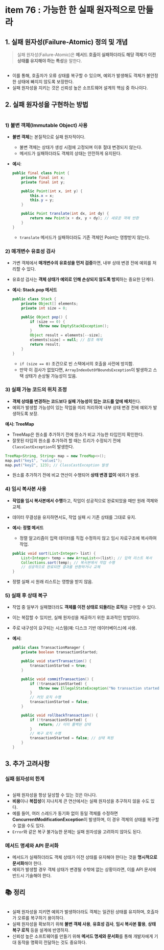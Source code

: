 # item 76 : 가능한 한 실패 원자적으로 만들라

## 1. 실패 원자성(Failure-Atomic) **정의 및 개념**

> 실패 원자성(Failure-Atomic)은 **메서드 호출이 실패하더라도 해당 객체가 이전 상태를 유지해야 하는 특성**을 말한다.

<figure><img src="../../../../.gitbook/assets/image (5) (1) (1) (1) (1) (1) (1) (1) (1) (1) (1) (1) (1) (1) (1) (1).png" alt=""><figcaption></figcaption></figure>

* 이를 통해, 호출자가 오류 상태를 복구할 수 있으며, 예외가 발생해도 객체가 불안정한 상태에 빠지지 않도록 보장한다.
* 실패 원자성을 지키는 것은 신뢰성 높은 소프트웨어 설계의 핵심 중 하나이다.

## **2. 실패 원자성을 구현하는 방법**

<figure><img src="../../../../.gitbook/assets/image (3) (1) (1) (1) (1) (1) (1) (1) (1) (1) (1) (1) (1) (1) (1) (1) (1) (1) (1) (1) (1) (1).png" alt=""><figcaption></figcaption></figure>

### **1) 불변 객체(Immutable Object) 사용**

* **불변 객체**는 본질적으로 실패 원자적이다.
  * 불변 객체는 상태가 생성 시점에 고정되며 이후 절대 변경되지 않는다.
  * 메서드가 실패하더라도 객체의 상태는 안전하게 유지된다.
*   **예시**:

    ```java
    public final class Point {
        private final int x;
        private final int y;

        public Point(int x, int y) {
            this.x = x;
            this.y = y;
        }

        public Point translate(int dx, int dy) {
            return new Point(x + dx, y + dy); // 새로운 객체 반환
        }
    }
    ```

    * `translate` 메서드가 실패하더라도 기존 객체인  Point는 영향받지 않는다.

### **2) 매개변수 유효성 검사**

* 가변 객체에서 **매개변수의 유효성을 먼저 검증**하면, 내부 상태 변경 전에 예외를 처리할 수 있다.
* 유효성 검사는 **객체 상태가 예외로 인해 손상되지 않도록 방지**하는 중요한 단계다.
*   **예시: Stack.pop 메서드**

    ```java
    public class Stack {
        private Object[] elements;
        private int size = 0;

        public Object pop() {
            if (size == 0) {
                throw new EmptyStackException();
            }
            Object result = elements[--size];
            elements[size] = null; // 참조 해제
            return result;
        }
    }
    ```

    * `if (size == 0)` 조건으로 빈 스택에서의 호출을 사전에 방지함.
    * 만약 이 검사가 없었다면, `ArrayIndexOutOfBoundsException`이 발생하고 스택 상태가 손상될 가능성이 있음.

### **3) 실패 가능 코드의 위치 조정**

* **객체 상태를 변경하는 코드보다 실패 가능성이 있는 코드를 앞에 배치**한다.
* 예외가 발생할 가능성이 있는 작업을 미리 처리하여 내부 상태 변경 전에 예외가 발생하도록 보장.

**예시: TreeMap**

* TreeMap은 원소를 추가하기 전에 원소가 비교 가능한 타입인지 확인한다.
* 잘못된 타입의 원소를 추가하려 할 때는 트리가 수정되기 전에 `ClassCastException`이 발생한다.

```java
TreeMap<String, String> map = new TreeMap<>();
map.put("key1", "value1");
map.put("key2", 123); // ClassCastException 발생
```

* 원소를 추가하기 전에 비교 연산이 수행되어 **상태 변경 없이** 예외가 발생.

### **4) 임시 복사본 사용**

* **작업을 임시 복사본에서 수행**하고, 작업이 성공적으로 완료되었을 때만 원래 객체와 교체.
* 데이터 무결성을 유지하면서도, 작업 실패 시 기존 상태를 그대로 유지.
*   **예시: 정렬 메서드**

    * 정렬 알고리즘이 입력 데이터를 직접 수정하지 않고 임시 자료구조에 복사하여 작업.

    ```java
    public void sort(List<Integer> list) {
        List<Integer> temp = new ArrayList<>(list); // 입력 리스트 복사
        Collections.sort(temp); // 복사본에서 작업 수행
        // 성공적으로 완료되면 결과를 반환하거나 교체
    }
    ```
* 정렬 실패 시 원래 리스트는 영향을 받지 않음.

### **5) 실패 후 상태 복구**

* 작업 중 일부가 실패했더라도 **객체를 이전 상태로 되돌리는 로직**을 구현할 수 있다.
* 이는 복잡할 수 있지만, 실패 원자성을 제공하기 위한 효과적인 방법이다.
* 주로 내구성이 요구되는 시스템(예: 디스크 기반 데이터베이스)에 사용.
*   **예시**:

    ```java
    public class TransactionManager {
        private boolean transactionStarted;

        public void startTransaction() {
            transactionStarted = true;
        }

        public void commitTransaction() {
            if (!transactionStarted) {
                throw new IllegalStateException("No transaction started");
            }
            // 커밋 로직 수행
            transactionStarted = false;
        }

        public void rollbackTransaction() {
            if (!transactionStarted) {
                return; // 이미 롤백된 상태
            }
            // 복구 로직 수행
            transactionStarted = false; // 상태 복원
        }
    }
    ```

## **3. 추가 고려사항**

### **실패 원자성의 한계**

<figure><img src="../../../../.gitbook/assets/image (82).png" alt=""><figcaption></figcaption></figure>

* 실패 원자성을 항상 달성할 수 있는 것은 아니다.
* **비용**이나 **복잡성**이 지나치게 큰 연산에서는 실패 원자성을 추구하지 않을 수도 있다.
* 예를 들어, 여러 스레드가 동기화 없이 동일 객체를 수정하면 **ConcurrentModificationException**이 발생하며, 이 경우 객체의 상태를 복구할 수 없을 수도 있다.
* `Error`와 같은 복구 불가능한 문제는 실패 원자성을 고려하지 않아도 된다.

### **메서드 명세와 API 문서화**

* 메서드가 실패하더라도 객체 상태가 이전 상태를 유지해야 한다는 것을 **명시적으로 문서화**해야 한다.
* 예외가 발생할 경우 객체 상태가 변경될 수밖에 없는 상황이라면, 이를 API 문서에 반드시 기술해야 한다.

## 📚 **정리**

<figure><img src="../../../../.gitbook/assets/image (2) (1) (1) (1) (1) (1) (1) (1) (1) (1) (1) (1) (1) (1) (1) (1) (1) (1) (1) (1) (1) (1) (1) (1) (1) (1) (1).png" alt=""><figcaption></figcaption></figure>

* 실패 원자성을 지키면 예외가 발생하더라도 객체는 일관된 상태를 유지하며, 호출자가 오류를 복구하기 용이하다.
* 실패 원자성을 확보하기 위해 **불변 객체 사용**, **유효성 검사**, **임시 복사본 활용**, **상태 복구 로직** 등을 설계에 반영하자.
* 신뢰성 높은 소프트웨어를 만들기 위해 **메서드 명세와 문서화**를 통해 개발자에게 기대 동작을 명확히 전달하는 것도 중요하다.
